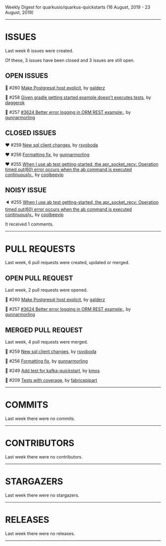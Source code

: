 Weekly Digest for quarkusio/quarkus-quickstarts (16 August, 2019 - 23 August, 2019)



 - - - 

# ISSUES

Last week 6 issues were created.

Of these, 3 issues have been closed and 3 issues are still open.

## OPEN ISSUES

:green_heart: #260 [Make Postgresql host explicit](https://github.com/quarkusio/quarkus-quickstarts/pull/260), by [galderz](https://github.com/galderz)

:green_heart: #258 [Given gradle getting started example doesn't executes tests](https://github.com/quarkusio/quarkus-quickstarts/issues/258), by [daggerok](https://github.com/daggerok)

:green_heart: #257 [#3624 Better error logging in ORM REST example;](https://github.com/quarkusio/quarkus-quickstarts/pull/257), by [gunnarmorling](https://github.com/gunnarmorling)

## CLOSED ISSUES

:heart: #259 [New sql client changes](https://github.com/quarkusio/quarkus-quickstarts/pull/259), by [rsvoboda](https://github.com/rsvoboda)

:heart: #256 [Formatting fix](https://github.com/quarkusio/quarkus-quickstarts/pull/256), by [gunnarmorling](https://github.com/gunnarmorling)

:heart: #255 [When I use ab test getting-started, the apr_socket_recv: Operation timed out(60) error occurs when the ab command is executed continuously.](https://github.com/quarkusio/quarkus-quickstarts/issues/255), by [coolbeevip](https://github.com/coolbeevip)

## NOISY ISSUE

:speaker: #255 [When I use ab test getting-started, the apr_socket_recv: Operation timed out(60) error occurs when the ab command is executed continuously.](https://github.com/quarkusio/quarkus-quickstarts/issues/255), by [coolbeevip](https://github.com/coolbeevip)

It received 1 comments.



 - - - 

# PULL REQUESTS

Last week, 6 pull requests were created, updated or merged.

## OPEN PULL REQUEST

Last week, 2 pull requests were opened.

:green_heart: #260 [Make Postgresql host explicit](https://github.com/quarkusio/quarkus-quickstarts/pull/260), by [galderz](https://github.com/galderz)

:green_heart: #257 [#3624 Better error logging in ORM REST example;](https://github.com/quarkusio/quarkus-quickstarts/pull/257), by [gunnarmorling](https://github.com/gunnarmorling)

## MERGED PULL REQUEST

Last week, 4 pull requests were merged.

:purple_heart: #259 [New sql client changes](https://github.com/quarkusio/quarkus-quickstarts/pull/259), by [rsvoboda](https://github.com/rsvoboda)

:purple_heart: #256 [Formatting fix](https://github.com/quarkusio/quarkus-quickstarts/pull/256), by [gunnarmorling](https://github.com/gunnarmorling)

:purple_heart: #249 [Add test for kafka-quickstart](https://github.com/quarkusio/quarkus-quickstarts/pull/249), by [kmos](https://github.com/kmos)

:purple_heart: #209 [Tests with coverage](https://github.com/quarkusio/quarkus-quickstarts/pull/209), by [fabricepipart](https://github.com/fabricepipart)



 - - - 

# COMMITS

Last week there were no commits.



 - - - 

# CONTRIBUTORS

Last week there were no contributors.



 - - - 

# STARGAZERS

Last week there were no stargazers.



 - - - 

# RELEASES

Last week there were no releases.



 - - - 



